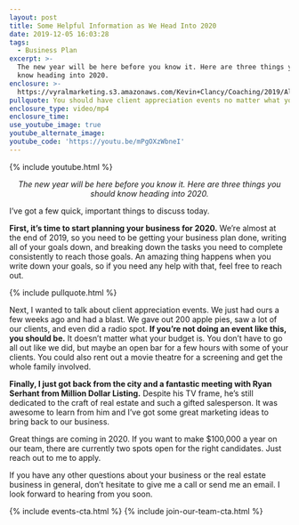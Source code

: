 ```yaml
---
layout: post
title: Some Helpful Information as We Head Into 2020
date: 2019-12-05 16:03:28
tags:
  - Business Plan
excerpt: >-
  The new year will be here before you know it. Here are three things you should
  know heading into 2020.
enclosure: >-
  https://vyralmarketing.s3.amazonaws.com/Kevin+Clancy/Coaching/2019/Albany+Real+Estate+Agent-+Planning+for+2020-Client+Event.mp4
pullquote: You should have client appreciation events no matter what your budget is.
enclosure_type: video/mp4
enclosure_time:
use_youtube_image: true
youtube_alternate_image:
youtube_code: 'https://youtu.be/mPgOXzWbneI'
---
```


{% include youtube.html %}

<p style="text-align: center;"><em>The new year will be here before you know it. Here are three things you should know heading into 2020.</em></p>

I’ve got a few quick, important things to discuss today.&nbsp;

**First, it’s time to start planning your business for 2020.** We’re almost at the end of 2019, so you need to be getting your business plan done, writing all of your goals down, and breaking down the tasks you need to complete consistently to reach those goals. An amazing thing happens when you write down your goals, so if you need any help with that, feel free to reach out.

{% include pullquote.html %}

Next, I wanted to talk about client appreciation events. We just had ours a few weeks ago and had a blast. We gave out 200 apple pies, saw a lot of our clients, and even did a radio spot. **If you’re not doing an event like this, you should be.** It doesn’t matter what your budget is. You don’t have to go all out like we did, but maybe an open bar for a few hours with some of your clients. You could also rent out a movie theatre for a screening and get the whole family involved.

**Finally, I just got back from the city and a fantastic meeting with Ryan Serhant from Million Dollar Listing.** Despite his TV frame, he’s still dedicated to the craft of real estate and such a gifted salesperson. It was awesome to learn from him and I’ve got some great marketing ideas to bring back to our business.

Great things are coming in 2020. If you want to make $100,000 a year on our team, there are currently two spots open for the right candidates. Just reach out to me to apply.&nbsp;

If you have any other questions about your business or the real estate business in general, don’t hesitate to give me a call or send me an email. I look forward to hearing from you soon.

{% include events-cta.html %} {% include join-our-team-cta.html %}